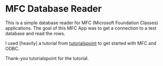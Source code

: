 # MFC Database Reader
This is a simple database reader for MFC (Microsoft Foundation Classes) applications. 
The goal of this MFC App was to get a connection to a test database and read the rows.

I used [heavily] a tutorial from [tutorialspoint](https://www.tutorialspoint.com/mfc/mfc_database_classes.htm) 
to get started with MFC and ODBC.

Thank-you tutorialspoint for the tutorial.